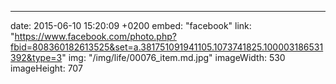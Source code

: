 ---
date: 2015-06-10 15:20:09 +0200
embed: "facebook"
link: "https://www.facebook.com/photo.php?fbid=808360182613525&set=a.381751091941105.1073741825.100003186531392&type=3"
img: "/img/life/00076_item.md.jpg"
imageWidth: 530
imageHeight: 707
